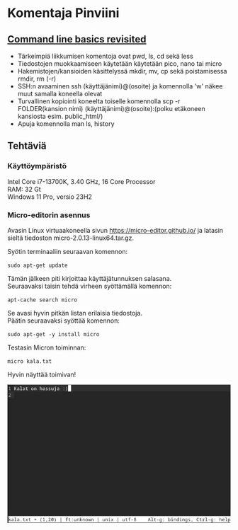 # Komentaja Pinviini

## [Command line basics revisited](https://terokarvinen.com/2020/command-line-basics-revisited/?fromSearch=command%20line%20basics%20revisited)
- Tärkeimpiä liikkumisen komentoja ovat pwd, ls, cd sekä less
- Tiedostojen muokkaamiseen käytetään käytetään pico, nano tai micro
- Hakemistojen/kansioiden käsittelyssä mkdir, mv, cp sekä poistamisessa rmdir, rm (-r)
- SSH:n avaaminen ssh (käyttäjänimi)@(osoite) ja komennolla 'w' näkee muut samalla koneella olevat
- Turvallinen kopiointi koneelta toiselle komennolla scp -r FOLDER(kansion nimi) (käyttäjänimi)@(osoite):(polku etäkoneen kansiosta esim. public_html/)
- Apuja komennolla man ls, history

## Tehtäviä

### Käyttöympäristö

Intel Core i7-13700K, 3.40 GHz, 16 Core Processor   
RAM: 32 Gt   
Windows 11 Pro, versio 23H2   

### Micro-editorin asennus
Avasin Linux virtuaakoneella sivun https://micro-editor.github.io/ ja latasin sieltä tiedoston micro-2.0.13-linux64.tar.gz.  

Syötin terminaaliin seuraavan komennon:   

    sudo apt-get update

Tämän jälkeen piti kirjoittaa käyttäjätunnuksen salasana.  
Seuraavaksi taisin tehdä virheen syöttämällä komennon:

    apt-cache search micro

Se avasi hyvin pitkän listan erilaisia tiedostoja.  
Päätin seuraavaksi syöttää komennon:

    sudo apt-get -y install micro

Testasin Micron toiminnan:

    micro kala.txt

Hyvin näyttää toimivan!  

![micron testaus](images/microtest.png)
